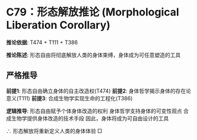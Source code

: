 # C79：形态解放推论 (Morphological Liberation Corollary)

**推论依据**: T474 + T111 + T386

**推论陈述**: 形态自由将彻底解放人类的身体束缚，身体成为可任意塑造的工具

## 严格推导

**前提1**: 形态自由确立身体的自主改造权(T474)
**前提2**: 身体哲学揭示身体的存在论意义(T111)
**前提3**: 合成生物学实现生命的工程化(T386)

**逻辑推导**:
形态自由赋予个体身体改造的权利
身体哲学支持身体的可变性观点
合成生物学提供身体改造的技术手段
因此，身体将成为可自由设计的工具

∴ 形态解放将重新定义人类的身体体验 □